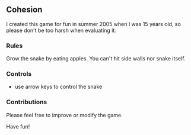 ## Cohesion
I created this game for fun in summer 2005 when I was 15 years old, so please don't be too harsh when evaluating it.

### Rules
Grow the snake by eating apples. You can't hit side walls nor snake itself.

### Controls
* use arrow keys to control the snake

### Contributions
Please feel free to improve or modify the game.

Have fun!
